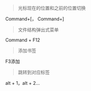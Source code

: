 > 光标现在的位置和之前的位置切换 

Command+[， Command+]

> 文件结构弹出式菜单  

Command + F12

> 添加书签

F3添加

> 跳转到对应标签

alt + 1，alt + 2... 